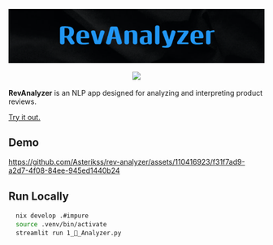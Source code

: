 <p align="center">
    <img src="https://github.com/Asterikss/rev-analyzer/blob/master/assets/rev_analyzer_logo.png?raw=true" alt="RevAnalyzer">
</p>

<p align="center">
    <a href="" title=""><img src="https://img.shields.io/badge/animals_hurt_during_development-~_0-green"></a>
</p>

**RevAnalyzer** is an NLP app designed for analyzing and interpreting product
reviews.

<a href="https://rev-analyzer.streamlit.app/" title="App">Try it out.</a>

## Demo
https://github.com/Asterikss/rev-analyzer/assets/110416923/f31f7ad9-a2d7-4f08-84ee-945ed1440b24

## Run Locally

```bash
  nix develop .#impure
  source .venv/bin/activate
  streamlit run 1_🔬_Analyzer.py
```
